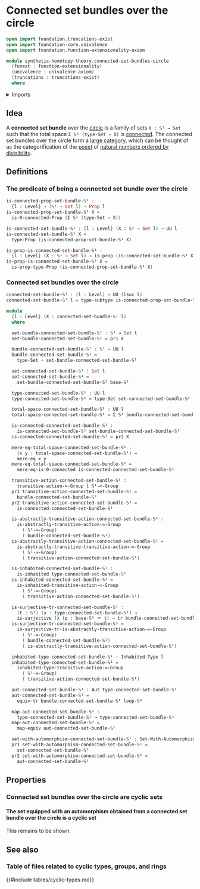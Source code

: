 # Connected set bundles over the circle

```agda
open import foundation.truncations-exist
open import foundation-core.univalence
open import foundation.function-extensionality-axiom

module synthetic-homotopy-theory.connected-set-bundles-circle
  (funext : function-extensionality)
  (univalence : univalence-axiom)
  (truncations : truncations-exist)
  where
```

<details><summary>Imports</summary>

```agda
open import foundation.0-connected-types funext univalence truncations
open import foundation.automorphisms funext univalence
open import foundation.dependent-pair-types
open import foundation.dependent-products-propositions funext
open import foundation.equivalences funext
open import foundation.function-types funext
open import foundation.identity-types funext
open import foundation.inhabited-types funext univalence truncations
open import foundation.mere-equality funext univalence truncations
open import foundation.propositions funext univalence
open import foundation.sets funext univalence
open import foundation.subtypes funext univalence truncations
open import foundation.surjective-maps funext univalence truncations
open import foundation.transport-along-identifications
open import foundation.universe-levels

open import higher-group-theory.transitive-higher-group-actions funext univalence truncations

open import structured-types.sets-equipped-with-automorphisms funext univalence

open import synthetic-homotopy-theory.circle funext univalence truncations
```

</details>

## Idea

A **connected set bundle** over the
[circle](synthetic-homotopy-theory.circle.md) is a family of sets `X : 𝕊¹ → Set`
such that the total space `Σ 𝕊¹ (type-Set ∘ X)` is
[connected](foundation.connected-types.md). The connected set bundles over the
circle form a [large category](category-theory.large-categories.md), which can
be thought of as the categorification of the [poset](order-theory.posets.md) of
[natural numbers ordered by divisibility](elementary-number-theory.poset-of-natural-numbers-ordered-by-divisibility.md).

## Definitions

### The predicate of being a connected set bundle over the circle

```agda
is-connected-prop-set-bundle-𝕊¹ :
  {l : Level} → (𝕊¹ → Set l) → Prop l
is-connected-prop-set-bundle-𝕊¹ X =
  is-0-connected-Prop (Σ 𝕊¹ (type-Set ∘ X))

is-connected-set-bundle-𝕊¹ : {l : Level} (X : 𝕊¹ → Set l) → UU l
is-connected-set-bundle-𝕊¹ X =
  type-Prop (is-connected-prop-set-bundle-𝕊¹ X)

is-prop-is-connected-set-bundle-𝕊¹ :
  {l : Level} (X : 𝕊¹ → Set l) → is-prop (is-connected-set-bundle-𝕊¹ X)
is-prop-is-connected-set-bundle-𝕊¹ X =
  is-prop-type-Prop (is-connected-prop-set-bundle-𝕊¹ X)
```

### Connected set bundles over the circle

```agda
connected-set-bundle-𝕊¹ : (l : Level) → UU (lsuc l)
connected-set-bundle-𝕊¹ l = type-subtype is-connected-prop-set-bundle-𝕊¹

module _
  {l : Level} (X : connected-set-bundle-𝕊¹ l)
  where

  set-bundle-connected-set-bundle-𝕊¹ : 𝕊¹ → Set l
  set-bundle-connected-set-bundle-𝕊¹ = pr1 X

  bundle-connected-set-bundle-𝕊¹ : 𝕊¹ → UU l
  bundle-connected-set-bundle-𝕊¹ =
    type-Set ∘ set-bundle-connected-set-bundle-𝕊¹

  set-connected-set-bundle-𝕊¹ : Set l
  set-connected-set-bundle-𝕊¹ =
    set-bundle-connected-set-bundle-𝕊¹ base-𝕊¹

  type-connected-set-bundle-𝕊¹ : UU l
  type-connected-set-bundle-𝕊¹ = type-Set set-connected-set-bundle-𝕊¹

  total-space-connected-set-bundle-𝕊¹ : UU l
  total-space-connected-set-bundle-𝕊¹ = Σ 𝕊¹ bundle-connected-set-bundle-𝕊¹

  is-connected-connected-set-bundle-𝕊¹ :
    is-connected-set-bundle-𝕊¹ set-bundle-connected-set-bundle-𝕊¹
  is-connected-connected-set-bundle-𝕊¹ = pr2 X

  mere-eq-total-space-connected-set-bundle-𝕊¹ :
    (x y : total-space-connected-set-bundle-𝕊¹) →
    mere-eq x y
  mere-eq-total-space-connected-set-bundle-𝕊¹ =
    mere-eq-is-0-connected is-connected-connected-set-bundle-𝕊¹

  transitive-action-connected-set-bundle-𝕊¹ :
    transitive-action-∞-Group l 𝕊¹-∞-Group
  pr1 transitive-action-connected-set-bundle-𝕊¹ =
    bundle-connected-set-bundle-𝕊¹
  pr2 transitive-action-connected-set-bundle-𝕊¹ =
    is-connected-connected-set-bundle-𝕊¹

  is-abstractly-transitive-action-connected-set-bundle-𝕊¹ :
    is-abstractly-transitive-action-∞-Group
      ( 𝕊¹-∞-Group)
      ( bundle-connected-set-bundle-𝕊¹)
  is-abstractly-transitive-action-connected-set-bundle-𝕊¹ =
    is-abstractly-transitive-transitive-action-∞-Group
      ( 𝕊¹-∞-Group)
      ( transitive-action-connected-set-bundle-𝕊¹)

  is-inhabited-connected-set-bundle-𝕊¹ :
    is-inhabited type-connected-set-bundle-𝕊¹
  is-inhabited-connected-set-bundle-𝕊¹ =
    is-inhabited-transitive-action-∞-Group
      ( 𝕊¹-∞-Group)
      ( transitive-action-connected-set-bundle-𝕊¹)

  is-surjective-tr-connected-set-bundle-𝕊¹ :
    (t : 𝕊¹) (x : type-connected-set-bundle-𝕊¹) →
    is-surjective (λ (p : base-𝕊¹ ＝ t) → tr bundle-connected-set-bundle-𝕊¹ p x)
  is-surjective-tr-connected-set-bundle-𝕊¹ =
    is-surjective-tr-is-abstractly-transitive-action-∞-Group
      ( 𝕊¹-∞-Group)
      ( bundle-connected-set-bundle-𝕊¹)
      ( is-abstractly-transitive-action-connected-set-bundle-𝕊¹)

  inhabited-type-connected-set-bundle-𝕊¹ : Inhabited-Type l
  inhabited-type-connected-set-bundle-𝕊¹ =
    inhabited-type-transitive-action-∞-Group
      ( 𝕊¹-∞-Group)
      ( transitive-action-connected-set-bundle-𝕊¹)

  aut-connected-set-bundle-𝕊¹ : Aut type-connected-set-bundle-𝕊¹
  aut-connected-set-bundle-𝕊¹ =
    equiv-tr bundle-connected-set-bundle-𝕊¹ loop-𝕊¹

  map-aut-connected-set-bundle-𝕊¹ :
    type-connected-set-bundle-𝕊¹ → type-connected-set-bundle-𝕊¹
  map-aut-connected-set-bundle-𝕊¹ =
    map-equiv aut-connected-set-bundle-𝕊¹

  set-with-automorphism-connected-set-bundle-𝕊¹ : Set-With-Automorphism l
  pr1 set-with-automorphism-connected-set-bundle-𝕊¹ =
    set-connected-set-bundle-𝕊¹
  pr2 set-with-automorphism-connected-set-bundle-𝕊¹ =
    aut-connected-set-bundle-𝕊¹
```

## Properties

### Connected set bundles over the circle are cyclic sets

#### The set equipped with an automorphism obtained from a connected set bundle over the circle is a cyclic set

This remains to be shown.

## See also

### Table of files related to cyclic types, groups, and rings

{{#include tables/cyclic-types.md}}
